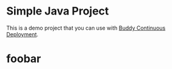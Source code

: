 # Simple Java Project
This is a demo project that you can use with [Buddy Continuous Deployment](https://buddy.works).

# foobar
